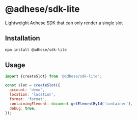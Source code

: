 # @adhese/sdk-lite
Lightweight Adhese SDK that can only render a single slot

## Installation
```bash
npm install @adhese/sdk-lite
```

## Usage
```js
import {createSlot} from '@adhese/sdk-lite';

const slot = createSlot({
  account: 'demo',
  location: 'location',
  format: 'format',
  containingElement: document.getElementById('container'),
  debug: true,
});
```
